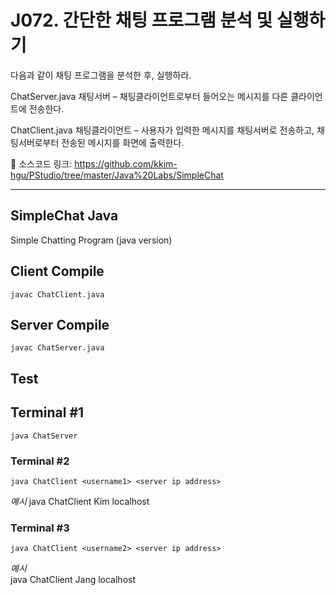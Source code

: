# J072. 간단한 채팅 프로그램 분석 및 실행하기
다음과 같이 채팅 프로그램을 분석한 후, 실행하라.

ChatServer.java
채팅서버 – 채팅클라이언트로부터 들어오는 메시지를 다른 클라이언트에 전송한다.


ChatClient.java
채팅클라이언트 – 사용자가 입력한 메시지를 채팅서버로 전송하고,
채팅서버로부터 전송된 메시지를 화면에 출력한다.


🔗 소스코드 링크:
https://github.com/kkim-hgu/PStudio/tree/master/Java%20Labs/SimpleChat

---
## SimpleChat Java
Simple Chatting Program (java version)


## Client Compile
```
javac ChatClient.java
```

## Server Compile
```
javac ChatServer.java
```

## Test
## Terminal #1
```
java ChatServer
```

### Terminal #2
```
java ChatClient <username1> <server ip address> 
``` 
*예시*
java ChatClient Kim localhost

### Terminal #3
```
java ChatClient <username2> <server ip address>  
```
*예시*  
java ChatClient Jang localhost
